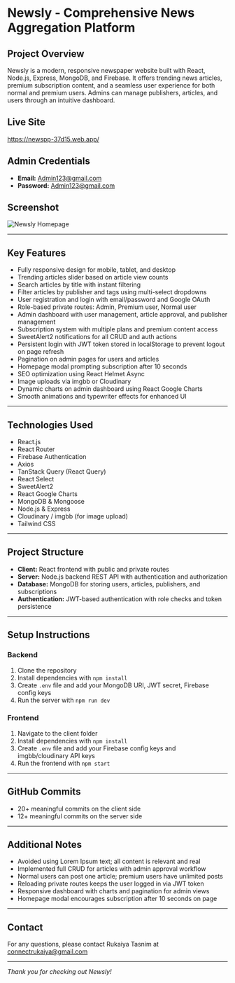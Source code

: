 # Newsly - Comprehensive News Aggregation Platform

## Project Overview

Newsly is a modern, responsive newspaper website built with React, Node.js, Express, MongoDB, and Firebase. It offers trending news articles, premium subscription content, and a seamless user experience for both normal and premium users. Admins can manage publishers, articles, and users through an intuitive dashboard.

## Live Site
https://newspp-37d15.web.app/

## Admin Credentials

- **Email:** Admin123@gmail.com  
- **Password:** Admin123@gmail.com

##  Screenshot

![Newsly Homepage](https://i.ibb.co/84df4PVX/screencapture-newspp-37d15-web-app-2025-08-08-16-38-43.png)

---

## Key Features

- Fully responsive design for mobile, tablet, and desktop  
- Trending articles slider based on article view counts  
- Search articles by title with instant filtering  
- Filter articles by publisher and tags using multi-select dropdowns  
- User registration and login with email/password and Google OAuth  
- Role-based private routes: Admin, Premium user, Normal user  
- Admin dashboard with user management, article approval, and publisher management  
- Subscription system with multiple plans and premium content access  
- SweetAlert2 notifications for all CRUD and auth actions  
- Persistent login with JWT token stored in localStorage to prevent logout on page refresh  
- Pagination on admin pages for users and articles  
- Homepage modal prompting subscription after 10 seconds  
- SEO optimization using React Helmet Async  
- Image uploads via imgbb or Cloudinary  
- Dynamic charts on admin dashboard using React Google Charts  
- Smooth animations and typewriter effects for enhanced UI  

---

## Technologies Used

- React.js  
- React Router  
- Firebase Authentication  
- Axios  
- TanStack Query (React Query)  
- React Select  
- SweetAlert2  
- React Google Charts  
- MongoDB & Mongoose  
- Node.js & Express  
- Cloudinary / imgbb (for image upload)  
- Tailwind CSS  

---

## Project Structure

- **Client:** React frontend with public and private routes  
- **Server:** Node.js backend REST API with authentication and authorization  
- **Database:** MongoDB for storing users, articles, publishers, and subscriptions  
- **Authentication:** JWT-based authentication with role checks and token persistence  

---

## Setup Instructions

### Backend

1. Clone the repository  
2. Install dependencies with `npm install`  
3. Create `.env` file and add your MongoDB URI, JWT secret, Firebase config keys  
4. Run the server with `npm run dev`  

### Frontend

1. Navigate to the client folder  
2. Install dependencies with `npm install`  
3. Create `.env` file and add your Firebase config keys and imgbb/cloudinary API keys  
4. Run the frontend with `npm start`  

---

## GitHub Commits

- 20+ meaningful commits on the client side  
- 12+ meaningful commits on the server side  

---

## Additional Notes

- Avoided using Lorem Ipsum text; all content is relevant and real  
- Implemented full CRUD for articles with admin approval workflow  
- Normal users can post one article; premium users have unlimited posts  
- Reloading private routes keeps the user logged in via JWT token  
- Responsive dashboard with charts and pagination for admin views  
- Homepage modal encourages subscription after 10 seconds on page  

---

## Contact

For any questions, please contact Rukaiya Tasnim at connectrukaiya@gmail.com

---

*Thank you for checking out Newsly!*


